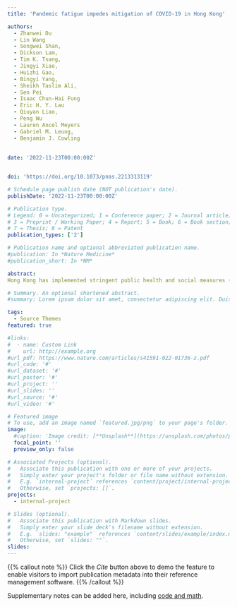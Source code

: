 ```yaml
---
title: 'Pandemic fatigue impedes mitigation of COVID-19 in Hong Kong'

authors:
  - Zhanwei Du
  - Lin Wang 
  - Songwei Shan, 
  - Dickson Lam, 
  - Tim K. Tsang, 
  - Jingyi Xiao, 
  - Huizhi Gao, 
  - Bingyi Yang, 
  - Sheikh Taslim Ali, 
  - Sen Pei 
  - Isaac Chun-Hai Fung 
  - Eric H. Y. Lau 
  - Qiuyan Liao, 
  - Peng Wu 
  - Lauren Ancel Meyers 
  - Gabriel M. Leung, 
  - Benjamin J. Cowling
  
  
date: '2022-11-23T00:00:00Z'


doi: 'https://doi.org/10.1073/pnas.2213313119'

# Schedule page publish date (NOT publication's date).
publishDate: '2022-11-23T00:00:00Z'

# Publication type.
# Legend: 0 = Uncategorized; 1 = Conference paper; 2 = Journal article;
# 3 = Preprint / Working Paper; 4 = Report; 5 = Book; 6 = Book section;
# 7 = Thesis; 8 = Patent
publication_types: ['2']

# Publication name and optional abbreviated publication name.
#publication: In *Nature Medicine*
#publication_short: In *NM*

abstract: 
Hong Kong has implemented stringent public health and social measures (PHSMs) to curb each of the four COVID-19 epidemic waves since January 2020. The third wave between July and September 2020 was brought under control within 2 m, while the fourth wave starting from the end of October 2020 has taken longer to bring under control and lasted at least 5 mo. Here, we report the pandemic fatigue as one of the potential reasons for the reduced impact of PHSMs on transmission in the fourth wave. We contacted either 500 or 1,000 local residents through weekly random-digit dialing of landlines and mobile telephones from May 2020 to February 2021. We analyze the epidemiological impact of pandemic fatigue by using the large and detailed cross-sectional telephone surveys to quantify risk perception and self-reported protective behaviors and mathematical models to incorporate population protective behaviors. Our retrospective prediction suggests that an increase of 100 daily new reported cases would lead to 6.60% (95% CI-- 4.03, 9.17) more people worrying about being infected, increase 3.77% (95% CI-- 2.46, 5.09) more people to avoid social gatherings, and reduce the weekly mean reproduction number by 0.32 (95% CI-- 0.20, 0.44). Accordingly, the fourth wave would have been 14% (95% CI%-- −53%, 81%) smaller if not for pandemic fatigue. This indicates the important role of mitigating pandemic fatigue in maintaining population protective behaviors for controlling COVID-19.

# Summary. An optional shortened abstract.
#summary: Lorem ipsum dolor sit amet, consectetur adipiscing elit. Duis posuere tellus ac convallis placerat. Proin tincidunt magna sed ex sollicitudin condimentum.

tags:
  - Source Themes
featured: true

#links:
#  - name: Custom Link
#    url: http://example.org
#url_pdf: https://www.nature.com/articles/s41591-022-01736-z.pdf
#url_code: '#'
#url_dataset: '#'
#url_poster: '#'
#url_project: ''
#url_slides: ''
#url_source: '#'
#url_video: '#'

# Featured image
# To use, add an image named `featured.jpg/png` to your page's folder.
image:
  #caption: 'Image credit: [**Unsplash**](https://unsplash.com/photos/pLCdAaMFLTE)'
  focal_point: ''
  preview_only: false

# Associated Projects (optional).
#   Associate this publication with one or more of your projects.
#   Simply enter your project's folder or file name without extension.
#   E.g. `internal-project` references `content/project/internal-project/index.md`.
#   Otherwise, set `projects: []`.
projects:
  - internal-project

# Slides (optional).
#   Associate this publication with Markdown slides.
#   Simply enter your slide deck's filename without extension.
#   E.g. `slides: "example"` references `content/slides/example/index.md`.
#   Otherwise, set `slides: ""`.
slides:
---
```


{{% callout note %}}
Click the _Cite_ button above to demo the feature to enable visitors to import publication metadata into their reference management software.
{{% /callout %}}

Supplementary notes can be added here, including [code and math](https://wowchemy.com/docs/content/writing-markdown-latex/).
